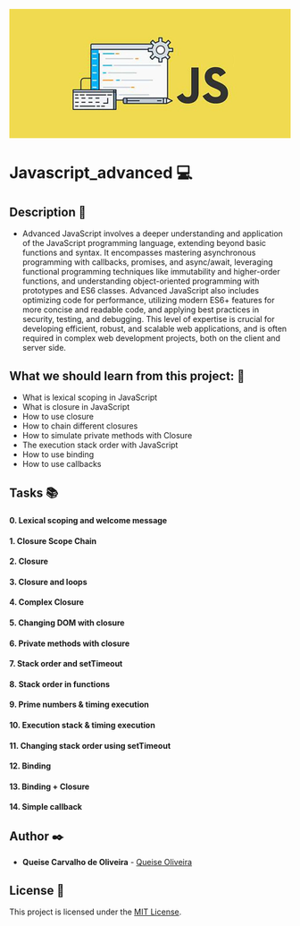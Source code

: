 ![Javascript_advanced](https://github.com/Qcarvalhooliveira/holbertonschool-web_front_end/blob/master/Javascript_advanced/images/Javascript_advanced.jpg)

# **Javascript_advanced** :computer:

## **Description** :speech_balloon:

* Advanced JavaScript involves a deeper understanding and application of the JavaScript programming language, extending beyond basic functions and syntax. It encompasses mastering asynchronous programming with callbacks, promises, and async/await, leveraging functional programming techniques like immutability and higher-order functions, and understanding object-oriented programming with prototypes and ES6 classes. Advanced JavaScript also includes optimizing code for performance, utilizing modern ES6+ features for more concise and readable code, and applying best practices in security, testing, and debugging. This level of expertise is crucial for developing efficient, robust, and scalable web applications, and is often required in complex web development projects, both on the client and server side.

## **What we should learn from this project:** :bookmark_tabs:


* What is lexical scoping in JavaScript
* What is closure in JavaScript
* How to use closure
* How to chain different closures
* How to simulate private methods with Closure
* The execution stack order with JavaScript
* How to use binding
* How to use callbacks

## **Tasks** :books:

#### **0. Lexical scoping and welcome message**

#### **1. Closure Scope Chain**

#### **2. Closure**

#### **3. Closure and loops**

#### **4. Complex Closure**

#### **5. Changing DOM with closure**

#### **6. Private methods with closure**

#### **7. Stack order and setTimeout**

#### **8. Stack order in functions**

#### **9. Prime numbers & timing execution**

#### **10. Execution stack & timing execution**

#### **11. Changing stack order using setTimeout**

#### **12. Binding**

#### **13. Binding + Closure**

#### **14. Simple callback**


## **Author** :black_nib:

* **Queise Carvalho de Oliveira** - [Queise Oliveira](https://github.com/Qcarvalhooliveira)


## License :page_with_curl:
This project is licensed under the [MIT License](https://opensource.org/license/mit/).